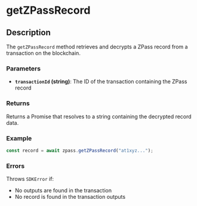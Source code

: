 # getZPassRecord

## Description

The `getZPassRecord` method retrieves and decrypts a ZPass record from a transaction on the blockchain.

### Parameters

* **`transactionId` (string)**: The ID of the transaction containing the ZPass record

### Returns

Returns a Promise that resolves to a string containing the decrypted record data.

### Example

```javascript
const record = await zpass.getZPassRecord("at1xyz...");
```

### Errors

Throws `SDKError` if:

* No outputs are found in the transaction
* No record is found in the transaction outputs
